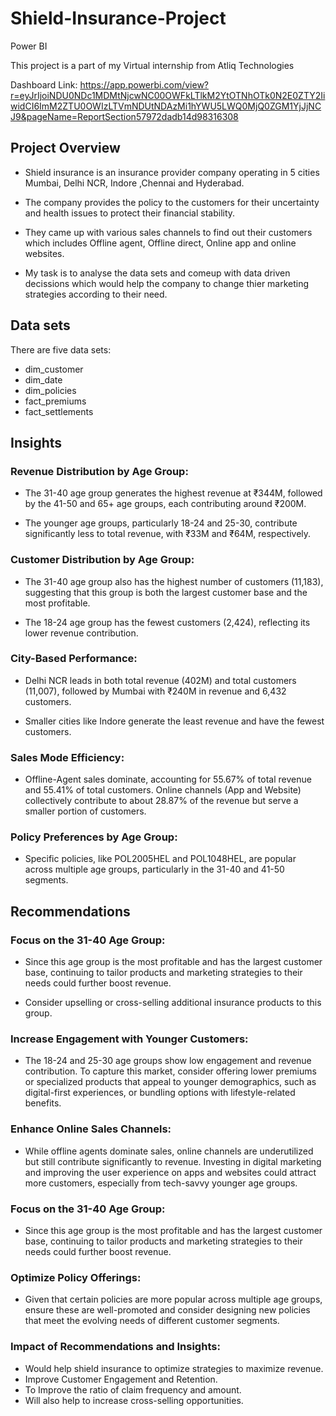 # Shield-Insurance-Project
Power BI

This project is a part of my Virtual internship from Atliq Technologies

Dashboard Link: https://app.powerbi.com/view?r=eyJrIjoiNDU0NDc1MDMtNjcwNC00OWFkLTlkM2YtOTNhOTk0N2E0ZTY2IiwidCI6ImM2ZTU0OWIzLTVmNDUtNDAzMi1hYWU5LWQ0MjQ0ZGM1YjJjNCJ9&pageName=ReportSection57972dadb14d98316308

## Project Overview
- Shield insurance is an insurance provider company operating in 5 cities  Mumbai, Delhi NCR, Indore ,Chennai and Hyderabad.

- The company provides the policy to the customers for their uncertainty and health issues to protect their financial stability.

- They came up with various sales channels to find out their customers which includes Offline agent, Offline direct, Online app and online websites.

- My task is to analyse the data sets and comeup with data driven decissions which would help the company to change thier marketing strategies according to their need.

## Data sets
There are five data sets:
- dim_customer
- dim_date
- dim_policies
- fact_premiums
- fact_settlements

## Insights
### Revenue Distribution by Age Group:
- The 31-40 age group generates the highest revenue at ₹344M, followed by the 41-50 and 65+ age groups, each contributing around ₹200M.

- The younger age groups, particularly 18-24 and 25-30, contribute significantly less to total revenue, with ₹33M and ₹64M, respectively.

### Customer Distribution by Age Group:
- The 31-40 age group also has the highest number of customers (11,183), suggesting that this group is both the largest customer base and the most profitable.

- The 18-24 age group has the fewest customers (2,424), reflecting its lower revenue contribution.

### City-Based Performance:
- Delhi NCR leads in both total revenue (402M) and total customers (11,007), followed by Mumbai with ₹240M in revenue and 6,432 customers.

- Smaller cities like Indore generate the least revenue and have the fewest customers.

### Sales Mode Efficiency:
- Offline-Agent sales dominate, accounting for 55.67% of total revenue and 55.41% of total customers. Online channels (App and Website) collectively contribute to about 28.87% of the revenue but serve a smaller portion of 
  customers.

### Policy Preferences by Age Group: 
- Specific policies, like POL2005HEL and POL1048HEL, are popular across multiple age groups, particularly in the 31-40 and 41-50 segments.

## Recommendations
### Focus on the 31-40 Age Group:
- Since this age group is the most profitable and has the largest customer base, continuing to tailor products and marketing strategies to their needs could further boost revenue.

- Consider upselling or cross-selling additional insurance products to this group.

### Increase Engagement with Younger Customers:
- The 18-24 and 25-30 age groups show low engagement and revenue contribution. To capture this market, consider offering lower premiums or specialized products that appeal to younger demographics, such as digital-first 
  experiences, or bundling options with lifestyle-related benefits.

### Enhance Online Sales Channels:
- While offline agents dominate sales, online channels are underutilized but still contribute significantly to revenue. Investing in digital marketing and improving the user experience on apps and websites could attract 
  more customers, especially from tech-savvy younger age groups.

### Focus on the 31-40 Age Group:
- Since this age group is the most profitable and has the largest customer base, continuing to tailor products and marketing strategies to their needs could further boost revenue.

### Optimize Policy Offerings:
- Given that certain policies are more popular across multiple age groups, ensure these are well-promoted and consider designing new policies that meet the evolving needs of different customer segments.

### Impact of Recommendations and Insights:
- Would help shield insurance to optimize strategies to maximize revenue.
- Improve Customer Engagement and Retention.
- To Improve the ratio of claim frequency and amount.
- Will also help to increase cross-selling opportunities.








